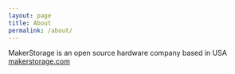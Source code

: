 ```yaml
---
layout: page
title: About
permalink: /about/
---
```


MakerStorage is an open source hardware company based in USA [makerstorage.com](http://makerstorage.com/)

